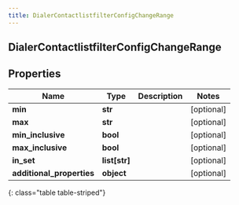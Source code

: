 ```yaml
---
title: DialerContactlistfilterConfigChangeRange
---
```

## DialerContactlistfilterConfigChangeRange

## Properties

|Name | Type | Description | Notes|
|------------ | ------------- | ------------- | -------------|
| **min** | **str** |  | [optional] |
| **max** | **str** |  | [optional] |
| **min_inclusive** | **bool** |  | [optional] |
| **max_inclusive** | **bool** |  | [optional] |
| **in_set** | **list[str]** |  | [optional] |
| **additional_properties** | **object** |  | [optional] |
{: class="table table-striped"}


